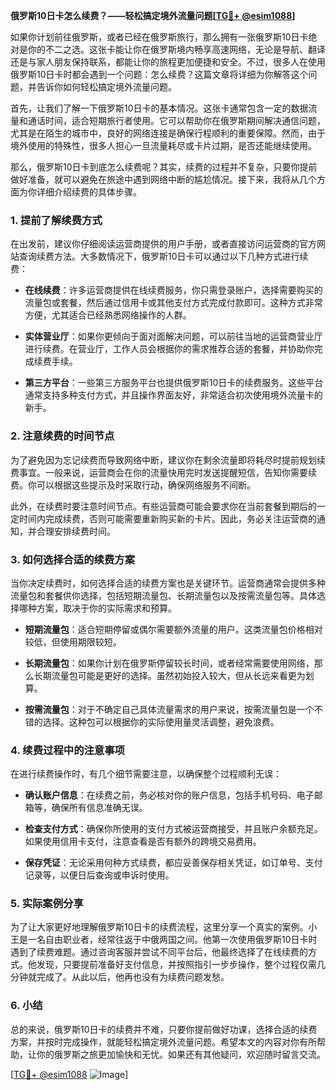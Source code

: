 **俄罗斯10日卡怎么续费？——轻松搞定境外流量问题[[TG💪+ @esim1088](https://t.me/s/esim1088)]**

如果你计划前往俄罗斯，或者已经在俄罗斯旅行，那么拥有一张俄罗斯10日卡绝对是你的不二之选。这张卡能让你在俄罗斯境内畅享高速网络，无论是导航、翻译还是与家人朋友保持联系，都能让你的旅程更加便捷和安全。不过，很多人在使用俄罗斯10日卡时都会遇到一个问题：怎么续费？这篇文章将详细为你解答这个问题，并告诉你如何轻松搞定境外流量问题。

首先，让我们了解一下俄罗斯10日卡的基本情况。这张卡通常包含一定的数据流量和通话时间，适合短期旅行者使用。它可以帮助你在俄罗斯期间解决通信问题，尤其是在陌生的城市中，良好的网络连接是确保行程顺利的重要保障。然而，由于境外使用的特殊性，很多人担心一旦流量耗尽或卡片过期，是否还能继续使用。

那么，俄罗斯10日卡到底怎么续费呢？其实，续费的过程并不复杂，只要你提前做好准备，就可以避免在旅途中遇到网络中断的尴尬情况。接下来，我将从几个方面为你详细介绍续费的具体步骤。

### **1. 提前了解续费方式**

在出发前，建议你仔细阅读运营商提供的用户手册，或者直接访问运营商的官方网站查询续费方法。大多数情况下，俄罗斯10日卡可以通过以下几种方式进行续费：

- **在线续费**：许多运营商提供在线续费服务，你只需登录账户，选择需要购买的流量包或套餐，然后通过信用卡或其他支付方式完成付款即可。这种方式非常方便，尤其适合已经熟悉网络操作的人群。
  
- **实体营业厅**：如果你更倾向于面对面解决问题，可以前往当地的运营商营业厅进行续费。在营业厅，工作人员会根据你的需求推荐合适的套餐，并协助你完成续费手续。

- **第三方平台**：一些第三方服务平台也提供俄罗斯10日卡的续费服务。这些平台通常支持多种支付方式，并且操作界面友好，非常适合初次使用境外流量卡的新手。

### **2. 注意续费的时间节点**

为了避免因为忘记续费而导致网络中断，建议你在剩余流量即将耗尽时提前规划续费事宜。一般来说，运营商会在你的流量快用完时发送提醒短信，告知你需要续费。你可以根据这些提示及时采取行动，确保网络服务不间断。

此外，在续费时要注意时间节点。有些运营商可能会要求你在当前套餐到期后的一定时间内完成续费，否则可能需要重新购买新的卡片。因此，务必关注运营商的通知，并合理安排续费时间。

### **3. 如何选择合适的续费方案**

当你决定续费时，如何选择合适的续费方案也是关键环节。运营商通常会提供多种流量包和套餐供你选择，包括短期流量包、长期流量包以及按需流量包等。具体选择哪种方案，取决于你的实际需求和预算。

- **短期流量包**：适合短期停留或偶尔需要额外流量的用户。这类流量包价格相对较低，但使用期限较短。

- **长期流量包**：如果你计划在俄罗斯停留较长时间，或者经常需要使用网络，那么长期流量包可能是更好的选择。虽然初始投入较大，但从长远来看更为划算。

- **按需流量包**：对于不确定自己具体流量需求的用户来说，按需流量包是一个不错的选择。这种包可以根据你的实际使用量灵活调整，避免浪费。

### **4. 续费过程中的注意事项**

在进行续费操作时，有几个细节需要注意，以确保整个过程顺利无误：

- **确认账户信息**：在续费之前，务必核对你的账户信息，包括手机号码、电子邮箱等，确保所有信息准确无误。

- **检查支付方式**：确保你所使用的支付方式被运营商接受，并且账户余额充足。如果使用信用卡支付，注意查看是否有额外的跨境交易费用。

- **保存凭证**：无论采用何种方式续费，都应妥善保存相关凭证，如订单号、支付记录等，以便日后查询或申诉时使用。

### **5. 实际案例分享**

为了让大家更好地理解俄罗斯10日卡的续费流程，这里分享一个真实的案例。小王是一名自由职业者，经常往返于中俄两国之间。他第一次使用俄罗斯10日卡时遇到了续费难题。通过咨询客服并尝试不同平台后，他最终选择了在线续费的方式。他发现，只要提前准备好支付信息，并按照指引一步步操作，整个过程仅需几分钟就完成了。从此以后，他再也没有为续费问题发愁。

### **6. 小结**

总的来说，俄罗斯10日卡的续费并不难，只要你提前做好功课，选择合适的续费方案，并按时完成操作，就能轻松搞定境外流量问题。希望本文的内容对你有所帮助，让你的俄罗斯之旅更加愉快和无忧。如果还有其他疑问，欢迎随时留言交流。

[[TG💪+ @esim1088](https://t.me/s/esim1088) ![Image](https://i.postimg.cc/4NQfJmqS/Snipaste-2025-05-13-00-14-12.png)]
